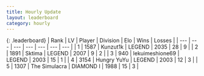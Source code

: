 ```yaml
---
title: Hourly Update
layout: leaderboard
category: hourly
---
```


{: .leaderboard}
| Rank | LV | Player | Division | Elo | Wins | Losses |
| --- | --- | --- | --- | --- | --- | --- |
| <span data-change="0">1</span> | 1587 | <span title="ID: 392407">Kunzut1k</span> | LEGEND | <span data-change="0">2035</span> | <span data-change="0">28</span> | <span data-change="0">9</span> |
| <span data-change="0">2</span> | 1891 | <span title="ID: 353063">Sktima</span> | LEGEND | <span data-change="0">2007</span> | <span data-change="0">9</span> | <span data-change="0">2</span> |
| <span data-change="2">3</span> | 940 | <span title="ID: 562775">lekuimeshione69</span> | LEGEND | <span data-change="39">2003</span> | <span data-change="2">15</span> | <span data-change="0">1</span> |
| <span data-change="-1">4</span> | 3154 | <span title="ID: 164871">Hungry YuYu</span> | LEGEND | <span data-change="0">2003</span> | <span data-change="0">12</span> | <span data-change="0">3</span> |
| <span data-change="-1">5</span> | 1307 | <span title="ID: 366840">The Simulacra</span> | DIAMOND I | <span data-change="0">1988</span> | <span data-change="0">15</span> | <span data-change="0">3</span> |